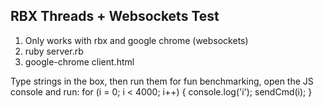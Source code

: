 ## RBX Threads + Websockets Test ##

1. Only works with rbx and google chrome (websockets)
1. ruby server.rb
1. google-chrome client.html

Type strings in the box, then run them
for fun benchmarking, open the JS console and run:
    for (i = 0; i < 4000; i++) { console.log('i'); sendCmd(i); }
